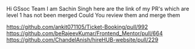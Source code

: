 Hi GSsoc Team 
I am Sachin Singh here are the link of my PR's which are level 1 has not been merged 
Could You review them and merge them


https://github.com/ankit071105/Ticket-Booking/pull/992
https://github.com/beRajeevKumar/Frontend_Mentor/pull/664
https://github.com/ChandelAnish/hireHUB-website/pull/229
